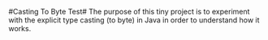 #Casting To Byte Test#
The purpose of this tiny project is to experiment with the explicit type casting (to byte) in Java in order to understand how it works.